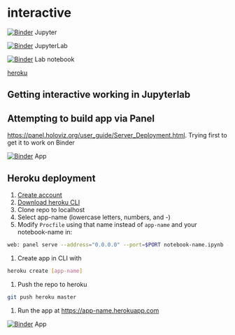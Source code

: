 # interactive

[![Binder](https://mybinder.org/badge_logo.svg)](https://mybinder.org/v2/gh/fm75/interactive/master) Jupyter

[![Binder](https://mybinder.org/badge_logo.svg)](https://mybinder.org/v2/gh/fm75/interactive/master?urlpath=lab) JupyterLab

[![Binder](https://mybinder.org/badge_logo.svg)](https://mybinder.org/v2/gh/fm75/interactive/master?urlpath=lab%2Ftree%2Fnotebook.ipynb) Lab notebook

[heroku](https://panel-exp.herokuapp.com/
)
## Getting interactive working in Jupyterlab

## Attempting to build app via Panel
https://panel.holoviz.org/user_guide/Server_Deployment.html. 
Trying first to get it to work on Binder

[![Binder](https://mybinder.org/badge_logo.svg)](https://mybinder.org/v2/gh/fm75/interactive/master?urlpath=%2Fproxy%2F5006%2Fpanel_exp) App

## Heroku deployment
1. [Create account](https://signup.heroku.com/)
1. [Download heroku CLI](https://devcenter.heroku.com/articles/getting-started-with-python#set-up)
1. Clone repo to localhost
1. Select app-name (lowercase letters, numbers, and -)
1. Modify `Procfile` using that name instead of `app-name` and your notebook-name in:
```sh
web: panel serve --address="0.0.0.0" --port=$PORT notebook-name.ipynb --allow-websocket-origin=app-name.herokuapp.com
```
1. Create app in CLI with 
```sh
heroku create [app-name]
```
1. Push the repo to heroku
```sh
git push heroku master
```
1. Run the app at https://app-name.herokuapp.com




[![Binder](https://mybinder.org/badge_logo.svg)](https://mybinder.org/v2/gh/fm75/interactive/master?urlpath=%2Fproxy%2F5006%2Fpanel_exp) App
